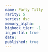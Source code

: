 ```yaml
---
name: Party Tilly
rarity: 5
series: dsc
memory_alpha:
bigbook_tier: -1
in_portal: true
date:
published: true
---
```




